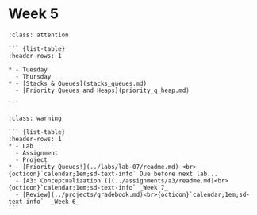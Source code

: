 # Week 5

````{admonition} Agenda
:class: attention

``` {list-table}
:header-rows: 1

* - Tuesday
  - Thursday
* - [Stacks & Queues](stacks_queues.md)
  - [Priority Queues and Heaps](priority_q_heap.md)

```

````

````{admonition} Action Items
:class: warning

``` {list-table} 
:header-rows: 1
* - Lab
  - Assignment
  - Project
* - [Priority Queues!](../labs/lab-07/readme.md) <br>{octicon}`calendar;1em;sd-text-info` Due before next lab...
  - [A3: Conceptualization I](../assignments/a3/readme.md)<br>{octicon}`calendar;1em;sd-text-info` _Week 7_
  - [Review](../projects/gradebook.md)<br>{octicon}`calendar;1em;sd-text-info`  _Week 6_
```
````

